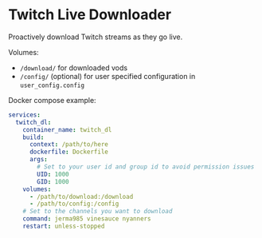 # Twitch Live Downloader

Proactively download Twitch streams as they go live.

Volumes:

- `/download/` for downloaded vods
- `/config/` (optional) for user specified configuration in `user_config.config`

Docker compose example:

```yaml
services:
  twitch_dl:
    container_name: twitch_dl
    build:
      context: /path/to/here
      dockerfile: Dockerfile
      args:
        # Set to your user id and group id to avoid permission issues
        UID: 1000
        GID: 1000
    volumes:
      - /path/to/download:/download
      - /path/to/config:/config
    # Set to the channels you want to download
    command: jerma985 vinesauce nyanners
    restart: unless-stopped
```
